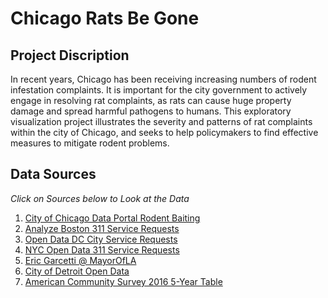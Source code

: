 # Chicago Rats Be Gone

## Project Discription
In recent years, Chicago has been receiving increasing numbers of rodent infestation complaints. It is important for the city government to actively engage in resolving rat complaints, as rats can cause huge property damage and spread harmful pathogens to humans. This exploratory visualization project illustrates the severity and patterns of rat complaints within the city of Chicago, and seeks to help policymakers to find effective measures to mitigate rodent problems.

## Data Sources
*Click on Sources below to Look at the Data*
1. <a href="https://data.cityofchicago.org/Service-Requests/311-Service-Requests-Rodent-Baiting-No-Duplicates/uqhs-j723">City of Chicago Data Portal Rodent Baiting</a>
2. <a href="https://data.boston.gov/dataset/311-service-requests">Analyze Boston 311 Service Requests</a>
3. <a href="http://opendata.dc.gov/datasets/city-service-requests-in-2018">Open Data DC City Service Requests</a>
4. <a href="https://data.cityofnewyork.us/Social-Services/311-Service-Requests-from-2010-to-Present/erm2-nwe9/data">NYC Open Data 311 Service Requests</a>
5. <a href="https://data.lacity.org/A-Well-Run-City/MyLA311-Service-Request-Data-2018/h65r-yf5i">Eric Garcetti @ MayorOfLA</a>
6. <a href="https://data.detroitmi.gov/Government/Improve-Detroit-Issues/fjru-bz8m/data">City of Detroit Open Data</a>
7. <a href="https://api.census.gov/data/2016/acs/acs5/variables.html">American Community Survey 2016 5-Year Table</a>